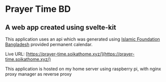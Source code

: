 # Prayer Time BD

## A web app created using svelte-kit

This application uses an api which was generated using [Islamic Foundation Bangladesh](https://islamicfoundation.gov.bd/) provided permanent calendar.

Live URL: [https://prayer-time.soikathome.xyz/](https://prayer-time.soikathome.xyz/)

This application is hosted on my home server using raspberry pi, with nginx proxy manager as 
reverse proxy
